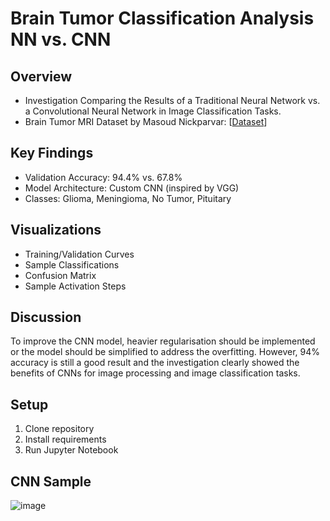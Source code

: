 # Brain Tumor Classification Analysis NN vs. CNN

## Overview
- Investigation Comparing the Results of a Traditional Neural Network vs. a Convolutional Neural Network in Image Classification Tasks.
- Brain Tumor MRI Dataset by Masoud Nickparvar: [[Dataset](https://www.kaggle.com/datasets/masoudnickparvar/brain-tumor-mri-dataset)]

## Key Findings
- Validation Accuracy: 94.4% vs. 67.8%
- Model Architecture: Custom CNN (inspired by VGG)
- Classes: Glioma, Meningioma, No Tumor, Pituitary

## Visualizations
- Training/Validation Curves
- Sample Classifications
- Confusion Matrix
- Sample Activation Steps

## Discussion
To improve the CNN model, heavier regularisation should be implemented or the model should be simplified to address the overfitting. However, 94% accuracy is still a good result and the investigation clearly showed the benefits of CNNs for image processing and image classification tasks.

## Setup
1. Clone repository
2. Install requirements
3. Run Jupyter Notebook

## CNN Sample
![image](https://github.com/user-attachments/assets/4ffe135f-0772-4d7f-ab8e-b3bbda738f12)

